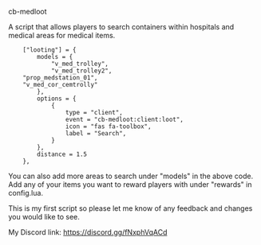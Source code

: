 cb-medloot

A script that allows players to search containers within hospitals and medical areas for medical items.

		["looting"] = {
            models = {
                "v_med_trolley",
                "v_med_trolley2",
		"prop_medstation_01",
		"v_med_cor_cemtrolly"
            },
            options = {
                {
                    type = "client",
                    event = "cb-medloot:client:loot",
                    icon = "fas fa-toolbox",
                    label = "Search",
                }
            },
            distance = 1.5
        },

You can also add more areas to search under "models" in the above code.
Add any of your items you want to reward players with under "rewards" in config.lua.

This is my first script so please let me know of any feedback and changes you would like to see.

My Discord link: https://discord.gg/fNxphVqACd
